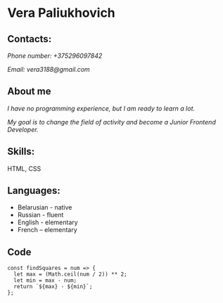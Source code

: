 # Vera Paliukhovich

## Contacts:

_Phone number: +375296097842_

_Email: vera3188@gmail.com_

## About me

_I have no programming experience, but I am ready to learn a lot._

_My goal is to change the field of activity and become a Junior Frontend Developer._

## Skills:

HTML, CSS

## Languages:

- Belarusian - native
- Russian - fluent
- English - elementary
- French – elementary

## Code

```
const findSquares = num => {
  let max = (Math.ceil(num / 2)) ** 2;
  let min = max - num;
  return `${max} - ${min}`;
};
```
